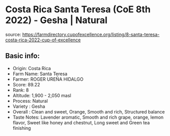 # Costa Rica Santa Teresa (CoE 8th 2022) - Gesha | Natural

source: https://farmdirectory.cupofexcellence.org/listing/8-santa-teresa-costa-rica-2022-cup-of-excellence

## Basic info:

- Origin: Costa Rica
- Farm Name: Santa Teresa
- Farmer: ROGER UREÑA HIDALGO
- Score: 89.22
- Rank: 8
- Altitude: 1,900 - 2,050 masl
- Process: Natural
- Variety : Gesha
- Overall : Clean and sweet, Orange, Smooth and rich, Structured balance
- Taste Notes: Lavender aromatic, Smooth and rich grape, orange, lemon flavor, Sweet like honey and chestnut, Long sweet and Green tea finishing
